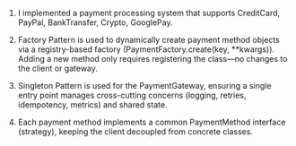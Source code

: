 1. I implemented a payment processing system that supports CreditCard, PayPal, BankTransfer, Crypto, GooglePay.

2. Factory Pattern is used to dynamically create payment method objects via a registry-based factory (PaymentFactory.create(key, **kwargs)). Adding a new method only requires registering the class—no changes to the client or gateway.

3. Singleton Pattern is used for the PaymentGateway, ensuring a single entry point manages cross-cutting concerns (logging, retries, idempotency, metrics) and shared state.

4. Each payment method implements a common PaymentMethod interface (strategy), keeping the client decoupled from concrete classes.